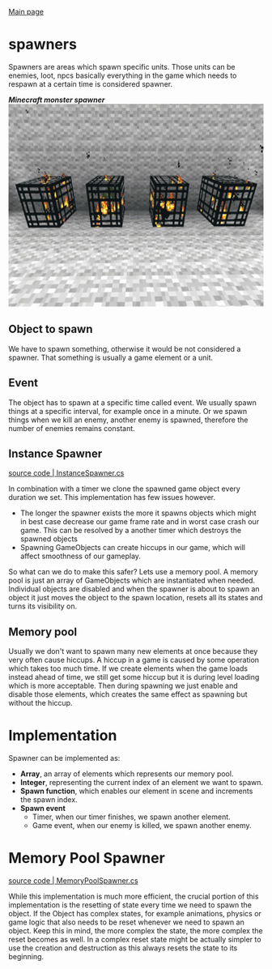 [Main page](../../../readme.md)

# spawners
Spawners are areas which spawn specific units. Those units can be enemies, loot, npcs basically everything in the game which needs to respawn at a certain time is considered spawner. 

***Minecraft monster spawner***\
<img src="../../img/minecraft_spawners.webp" alt="minecraft" height="400"/>
## Object to spawn
We have to spawn something, otherwise it would be not considered a spawner.
That something is usually a game element or a unit.

## Event
The object has to spawn at a specific time called event.
We usually spawn things at a specific interval, for example once in a minute.
Or we spawn things when we kill an enemy, another enemy is spawned, therefore
the number of enemies remains constant.

## Instance Spawner

[source code | InstanceSpawner.cs](../../../Runtime/Spawner/InstanceSpawner.cs)

In combination with a timer we clone the spawned game object every duration we set. 
This implementation has few issues however.

- The longer the spawner exists the more it spawns objects which might in best case decrease our game frame rate and in worst case crash our game. This can be resolved by a another timer which destroys the spawned objects
- Spawning GameObjects can create hiccups in our game, which will affect smoothness of our gameplay.

So what can we do to make this safer? Lets use a memory pool.
A memory pool is just an array of GameObjects which are instantiated when needed. Individual objects are disabled and when the spawner is about to spawn an object it just moves the object to the spawn location, resets all its states and turns its visibility on.

## Memory pool
Usually we don't want to spawn many new elements at once because they very often cause hiccups. A hiccup in a game is caused by some operation which takes too much time. If we create elements when the game loads instead ahead of time, we still get some hiccup but it is during level loading which is more acceptable. Then during spawning we just enable and disable those elements, which creates the same effect as spawning but without the hiccup.

# Implementation
Spawner can be implemented as:
- **Array**, an array of elements which represents our memory pool.
- **Integer**, representing the current index of an element we want to spawn.
- **Spawn function**, which enables our element in scene and increments the spawn index.
- **Spawn event**
	- Timer, when our timer finishes, we spawn another element.
	- Game event, when our enemy is killed, we spawn another enemy.

# Memory Pool Spawner

[source code | MemoryPoolSpawner.cs](../../../Runtime/Spawner/MemoryPoolSpawner.cs)

While this implementation is much more efficient, the crucial portion of this implementation is the resetting of state every time we need to spawn the object. 
If the Object has complex states, for example animations, physics or game logic that also needs to be reset whenever we need to spawn an object. 
Keep this in mind, the more complex the state, the more complex the reset becomes as well. In a complex reset state might be actually simpler to use the creation and destruction as this always resets the state to its beginning.